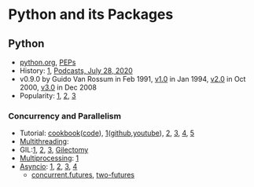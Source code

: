 # Python and its Packages
## Python
- [python.org](https://www.python.org/), [PEPs](https://www.python.org/dev/peps/)
- History: [1](https://www.python-course.eu/python3_history_and_philosophy.php), [Podcasts, July 28, 2020](https://www.pluralsight.com/resource-center/podcasts/039-history-of-python)
- v0.9.0 by Guido Van Rossum in Feb 1991, [v1.0](https://www.python.org/download/releases/) in Jan 1994, [v2.0](https://www.python.org/download/releases/2.0/) in Oct 2000, [v3.0](https://www.python.org/download/releases/3.0/) in Dec 2008
- Popularity: [1](https://insights.dice.com/2019/12/16/python-top-programming-language-2019/), [2](https://www.goskills.com/Development/Resources/Why-is-Python-so-popular), [3](https://www.developintelligence.com/the-python-ecosystem-of-2020/)

### Concurrency and Parallelism
- Tutorial: [cookbook](https://python-parallel-programmning-cookbook.readthedocs.io/)([code](https://github.com/PacktPublishing/Python-Parallel-Programming-Cookbook-Second-Edition)), [1](https://blog.rmotr.com/python-concurrency-tutorial-a5a8aee3b595)([github](https://github.com/santiagobasulto/pycon-concurrency-tutorial-2020),[youtube](https://www.youtube.com/watch?v=18B1pznaU1o)), [2](https://www.toptal.com/python/beginners-guide-to-concurrency-and-parallelism-in-python), [3](https://code.tutsplus.com/articles/introduction-to-parallel-and-concurrent-programming-in-python--cms-28612), [4](https://luminousmen.com/post/asynchronous-programming-python3.5), [5](https://medium.com/analytics-vidhya/understanding-concurrency-in-python-d7ada0516d01)
- [Multithreading](https://docs.python.org/3/library/threading.html): 
- GIL:[1](http://www.jeffknupp.com/blog/2012/03/31/pythons-hardest-problem/), [2](https://bhargav2017.wordpress.com/2017/04/03/the-python-gil/), [3](https://opensource.com/article/17/4/grok-gil), [Gilectomy](https://lwn.net/Articles/689548/)
- [Multiprocessing](https://docs.python.org/3/library/multiprocessing.html): [1](https://jeffknupp.com/blog/2013/06/30/pythons-hardest-problem-revisited/)
- [Asyncio](https://docs.python.org/3/library/asyncio.html):  [1](https://realpython.com/async-io-python/), [2](https://www.integralist.co.uk/posts/python-asyncio/), [3](https://medium.com/@yeraydiazdiaz/asyncio-for-the-working-python-developer-5c468e6e2e8e), [4](https://wildcardcorp.com/blogs/an-introduction-to-python-asyncio)
  - [concurrent.futures](https://docs.python.org/3.8/library/concurrent.futures.html), [two-futures](https://idolstarastronomer.com/two-futures.html)
